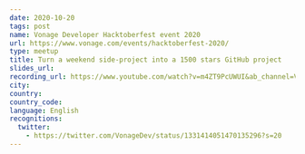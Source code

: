 ```yaml
---
date: 2020-10-20
tags: post
name: Vonage Developer Hacktoberfest event 2020
url: https://www.vonage.com/events/hacktoberfest-2020/
type: meetup
title: Turn a weekend side-project into a 1500 stars GitHub project
slides_url:
recording_url: https://www.youtube.com/watch?v=m4ZT9PcUWUI&ab_channel=VonageDev
city:
country:
country_code:
language: English
recognitions:
  twitter:
    - https://twitter.com/VonageDev/status/1331414051470135296?s=20
---
```

